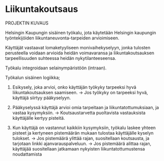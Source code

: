 # Liikuntakoutsaus

PROJEKTIN KUVAUS

Helsingin Kaupungin sisäinen työkalu, jota käytetään Helsingin kaupungin työntekijöiden liikuntaneuvonta-tarpeiden arvioimiseen.

Käyttäjät vastaavat lomaketyyliseen monivaihekyselyyn, jonka tulosten perusteella voidaan arvioida heidän voimavaransa ja liikuntakoutsauksen tarpeellisuuden suhteessa heidän nykytilanteeseensa.

Työkalu integroidaan selainympäristöön (intraan).

Työkalun sisäinen logiikka;

1. Esikysely, joka arvioi, onko käyttäjän työkyky tarpeeksi hyvä liikuntakoutsauksen saamiseen.
   -> Jos työkyky on tarpeeksi hyvä, käyttäjä siirtyy pääkyselyyn.

2. Pääkyselyssä käyttäjä arvioi omia tarpeitaan ja liikuntatottumuksiaan, ja vastaa kysymyksiin.
   -> Koutsaustarvetta puoltavista vastauksista käyttäjälle kertyy pisteitä.

3. Kun käyttäjä on vastannut kaikkiin kysymyksiin, työkalu laskee yhteen pisteet ja kertyneen pistemäärän mukaan tulostaa käyttäjälle kyselyn tulokset.
   -> Jos pistemäärä ylittää rajan, suositellaan koutsausta, ja tarjotaan linkki ajanvarauspalveluun.
   -> Jos pistemäärä alittaa rajan, käyttäjää suositellaan jatkamaan nykyisten liikuntatottumustensa noudattamista
